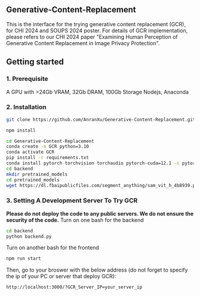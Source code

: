 ## Generative-Content-Replacement
This is the interface for the trying generative content replacement (GCR), for CHI 2024 and SOUPS 2024 poster. 
For details of GCR implementation, please refers to our CHI 2024 paper "Examining Human Perception of Generative Content Replacement in Image Privacy Protection".

## Getting started
### 1. Prerequisite 
A GPU with >24Gb VRAM, 32Gb DRAM, 100Gb Storage
Nodejs, Anaconda
### 2. Installation
```bash
git clone https://github.com/AnranXu/Generative-Content-Replacement.git
```
```bash
npm install
```
```bash
cd Generative-Content-Replacement
conda create -n GCR python=3.10
conda activate GCR
pip install -r requirements.txt
conda install pytorch torchvision torchaudio pytorch-cuda=12.1 -c pytorch -c nvidia
cd backend
mkdir pretrained_models
cd pretrained_models
wget https://dl.fbaipublicfiles.com/segment_anything/sam_vit_h_4b8939.pth
```
### 3. Setting A Development Server To Try GCR
**Please do not deploy the code to any public servers. We do not ensure the security of the code.**
Turn on one bash for the backend
```bash
cd backend
python backend.py
```
Turn on another bash for the frontend
```bash
npm run start
```
Then, go to your broswer with the below address (do not forget to specify the ip of your PC or server that deploy GCR):
```bash
http://localhost:3000/?GCR_Server_IP=your_server_ip
```
